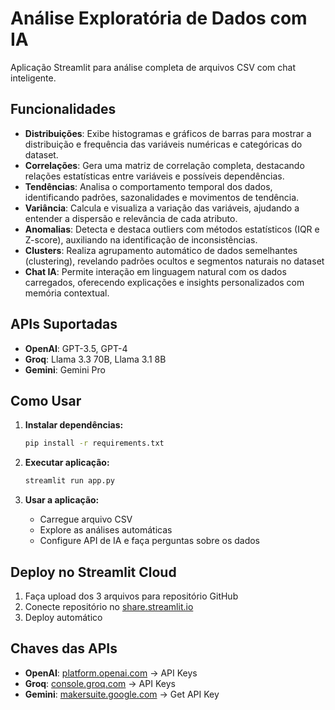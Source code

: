 # Análise Exploratória de Dados com IA

Aplicação Streamlit para análise completa de arquivos CSV com chat inteligente.

## Funcionalidades

- **Distribuições**: Exibe histogramas e gráficos de barras para mostrar a distribuição e frequência das variáveis numéricas e categóricas do dataset.
- **Correlações**: Gera uma matriz de correlação completa, destacando relações estatísticas entre variáveis e possíveis dependências.
- **Tendências**: Analisa o comportamento temporal dos dados, identificando padrões, sazonalidades e movimentos de tendência.
- **Variância**: Calcula e visualiza a variação das variáveis, ajudando a entender a dispersão e relevância de cada atributo.
- **Anomalias**: Detecta e destaca outliers com métodos estatísticos (IQR e Z-score), auxiliando na identificação de inconsistências.
- **Clusters**: Realiza agrupamento automático de dados semelhantes (clustering), revelando padrões ocultos e segmentos naturais no dataset
- **Chat IA**: Permite interação em linguagem natural com os dados carregados, oferecendo explicações e insights personalizados com memória contextual.

## APIs Suportadas

- **OpenAI**: GPT-3.5, GPT-4
- **Groq**: Llama 3.3 70B, Llama 3.1 8B
- **Gemini**: Gemini Pro

## Como Usar

1. **Instalar dependências:**

   ```bash
   pip install -r requirements.txt
   ```

2. **Executar aplicação:**

   ```bash
   streamlit run app.py
   ```

3. **Usar a aplicação:**
   - Carregue arquivo CSV
   - Explore as análises automáticas
   - Configure API de IA e faça perguntas sobre os dados

## Deploy no Streamlit Cloud

1. Faça upload dos 3 arquivos para repositório GitHub
2. Conecte repositório no [share.streamlit.io](https://share.streamlit.io)
3. Deploy automático

## Chaves das APIs

- **OpenAI**: [platform.openai.com](https://platform.openai.com) → API Keys
- **Groq**: [console.groq.com](https://console.groq.com) → API Keys
- **Gemini**: [makersuite.google.com](https://makersuite.google.com) → Get API Key
